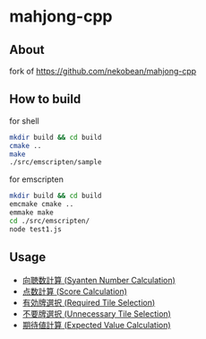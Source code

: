 # mahjong-cpp

## About

fork of https://github.com/nekobean/mahjong-cpp

## How to build

for shell

```bash
mkdir build && cd build
cmake ..
make
./src/emscripten/sample
```

for emscripten

```bash
mkdir build && cd build
emcmake cmake ..
emmake make
cd ./src/emscripten/
node test1.js
```

## Usage

* [向聴数計算 (Syanten Number Calculation)](src/samples/sample_calculate_syanten.cpp)
* [点数計算 (Score Calculation)](src/samples/sample_calculate_score.cpp)
* [有効牌選択 (Required Tile Selection)](src/samples/sample_required_tile_selector.cpp)
* [不要牌選択 (Unnecessary Tile Selection)](src/samples/sample_unnecessary_tile_selector.cpp)
* [期待値計算 (Expected Value Calculation)](src/samples/sample_calculate_expexted_value.cpp)
